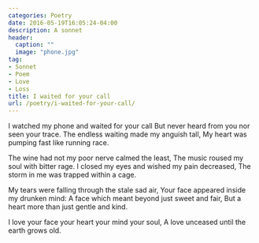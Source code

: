 ```yaml
---
categories: Poetry
date: 2016-05-19T16:05:24-04:00
description: A sonnet
header:
  caption: ""
  image: "phone.jpg"
tag:
- Sonnet
- Poem
- Love
- Loss
title: I waited for your call
url: /poetry/i-waited-for-your-call/
---
```


I watched my phone and waited for your call
But never heard from you nor seen your trace.
The endless waiting made my anguish tall,
My heart was pumping fast like running race.

The wine had not my poor nerve calmed the least,
The music roused my soul with bitter rage.
I closed my eyes and wished my pain decreased,
The storm in me was trapped within a cage.

My tears were falling through the stale sad air,
Your face appeared inside my drunken mind:
A face which meant beyond just sweet and fair,
But a heart more than just gentle and kind.

I love your face your heart your mind your soul,
A love unceased until the earth grows old.
